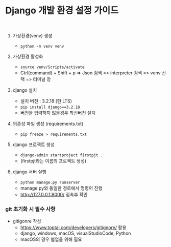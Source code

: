 # Django 개발 환경 설정 가이드

<br>

1. 가상환경(venv) 생성
    - `python -m venv venv`

2. 가상환경 활성화
    - `source venv/Scripts/activate`
    - Ctrl(command) + Shift + p => Json 검색 => interpreter 검색 => venv 선택 => 터미널 창

3. django 설치
    - 설치 버전 : 3.2.18 (현 LTS)
    - `pip install django==3.2.18`
    - 버전을 입력하지 않을경우 최신버전 설치

4. 의존성 파일 생성 (requirements.txt)
    - `pip freeze > requirements.txt`

5. django 프로젝트 생성
    - `django-admin startproject firstpjt .`
    - (firstpjt라는 이름의 프로젝트 생성)

6. django 서버 실행
    - `python manage.py runserver`
    - manage.py와 동일한 경로에서 명령어 진행
    - http://127.0.0.1:8000/ 접속후 확인

### git 초기화 시 필수 사항
- gitigonre 작성
    - https://www.toptal.com/developers/gitignore/ 활용
    - django, windows, macOS, visualStudioCode, Python
    - macOS의 경우 협업을 위해 필요